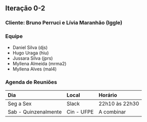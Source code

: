 ## Iteração 0-2

### Cliente: Bruno Perruci e Lívia Maranhão (Iggle)

### Equipe
- Daniel Silva (djs)
- Hugo Uraga (hiu)
- Jussara Silva (jprs)
- Myllena Almeida (mrma2)
- Myllena Alves (mal4)

### Agenda de Reuniões
| Dia                   | Local      | Horário        |
| :-------------------- | :--------- | :------------- |
| Seg a Sex             | Slack      | 22h10 às 22h30 |
| Sab - Quinzenalmente  | Cin - UFPE | A combinar     |